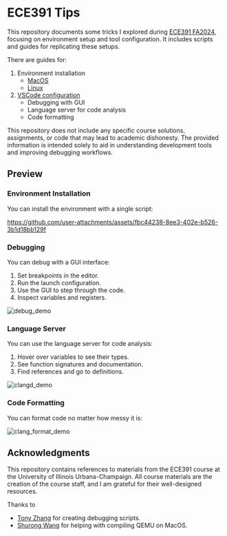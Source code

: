 # ECE391 Tips

This repository documents some tricks I explored during
[ECE391 FA2024](https://courses.grainger.illinois.edu/ece391/fa2024/),
focusing on environment setup and tool configuration.
It includes scripts and guides for replicating these setups.

There are guides for:
1. Environment installation
    - [MacOS](./macos.md)
    - [Linux](./linux.md)
2. [VSCode configuration](./vscode.md)
    - Debugging with GUI
    - Language server for code analysis
    - Code formatting

This repository does not include any specific course solutions, assignments, or code
that may lead to academic dishonesty.
The provided information is intended solely to aid in
understanding development tools and improving debugging workflows.

## Preview

### Environment Installation

You can install the environment with a single script:

https://github.com/user-attachments/assets/fbc44238-8ee3-402e-b526-3b1d18bb129f

### Debugging

You can debug with a GUI interface:
1. Set breakpoints in the editor.
2. Run the launch configuration.
3. Use the GUI to step through the code.
3. Inspect variables and registers.

![debug_demo](./resources/debug_demo.gif)

### Language Server

You can use the language server for code analysis:
1. Hover over variables to see their types.
2. See function signatures and documentation.
3. Find references and go to definitions.

![clangd_demo](./resources/clangd_demo.gif)

### Code Formatting

You can format code no matter how messy it is:

![clang_format_demo](./resources/clang_format_demo.gif)

## Acknowledgments

This repository contains references to materials from the ECE391 course at the University of Illinois Urbana-Champaign. All course materials are the creation of the course staff, and I am grateful for their well-designed resources.

Thanks to
- [Tony Zhang](https://github.com/tz61) for creating debugging scripts.
- [Shurong Wang](https://github.com/shurongwang) for helping with compiling QEMU on MacOS.
